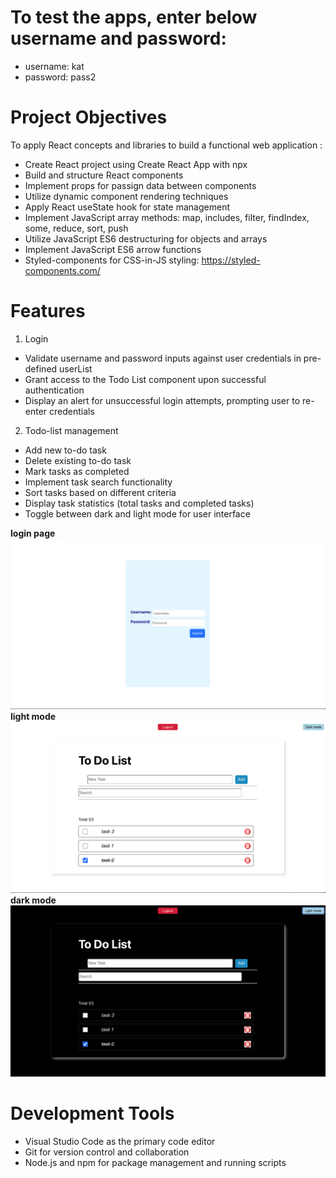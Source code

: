 # To test the apps, enter below username and password:
- username: kat
- password: pass2
# Project Objectives
To apply React concepts and libraries to build a functional web application :
- Create React project using Create React App with npx
- Build and structure React components
- Implement props for passign data between components
- Utilize dynamic component rendering techniques
- Apply React useState hook for state management
- Implement JavaScript array methods: map, includes, filter, findIndex, some, reduce, sort, push
- Utilize JavaScript ES6 destructuring for objects and arrays
- Implement JavaScript ES6 arrow functions
- Styled-components for CSS-in-JS styling: https://styled-components.com/

# Features
1. Login 
- Validate username and password inputs against user credentials in pre-defined userList
- Grant access to the Todo List component upon successful authentication
- Display an alert for unsuccessful login attempts, prompting user to re-enter credentials
2. Todo-list management
- Add new to-do task
- Delete existing to-do task
- Mark tasks as completed
- Implement task search functionality
- Sort tasks based on different criteria
- Display task statistics (total tasks and completed tasks)
- Toggle between dark and light mode for user interface

**login page**
![alt text](src/assets/login.png)
**light mode**
![alt text](src/assets/todo-img.png)
**dark mode**
![alt text](src/assets/dark-mode.png)

# Development Tools 
* Visual Studio Code as the primary code editor
* Git for version control and collaboration
* Node.js and npm for package management and running scripts

